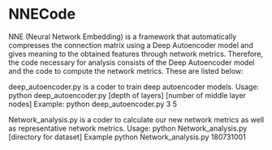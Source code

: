 # NNECode

NNE (Neural Network Embedding) is a framework that automatically compresses the connection matrix using a Deep Autoencoder model and gives meaning to the obtained features through network metrics. Therefore, the code necessary for analysis consists of the Deep Autoencoder model and the code to compute the network metrics. These are listed below:

deep_autoencoder.py is a coder to train deep autoencoder models.
Usage: python deep_autoencoder.py [depth of layers] [number of middle layer nodes]
Example: python deep_autoencoder.py 3 5


Network_analysis.py is a coder to calculate our new network metrics as well as representative network metrics.
Usage: python Network_analysis.py [directory for dataset]
Example python Network_analysis.py 180731001


